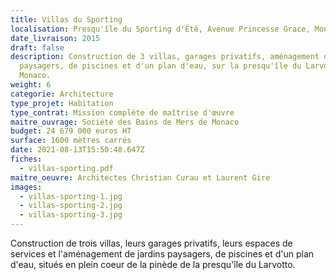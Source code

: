 ```yaml
---
title: Villas du Sporting
localisation: Presqu'île du Sporting d'Été, Avenue Princesse Grace, Monaco
date_livraison: 2015
draft: false
description: Construction de 3 villas, garages privatifs, aménagement de jardins
  paysagers, de piscines et d'un plan d'eau, sur la presqu'île du Larvotto,
  Monaco.
weight: 6
categorie: Architecture
type_projet: Habitation
type_contrat: Mission complète de maîtrise d'œuvre
maitre_ouvrage: Société des Bains de Mers de Monaco
budget: 24 679 000 euros HT
surface: 1600 mètres carrés
date: 2021-08-13T15:50:48.647Z
fiches:
  - villas-sporting.pdf
maitre_oeuvre: Architectes Christian Curau et Laurent Gire
images:
  - villas-sporting-1.jpg
  - villas-sporting-2.jpg
  - villas-sporting-3.jpg
---
```

Construction de trois villas, leurs garages privatifs, leurs espaces de services
et l'aménagement de jardins paysagers, de piscines et d'un plan d'eau, situés en
plein coeur de la pinède de la presqu'île du Larvotto.